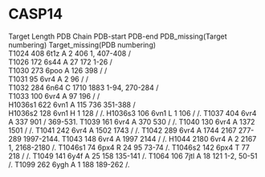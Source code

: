 # CASP14

Target  Length	PDB	  Chain	PDB-start	PDB-end	PDB_missing(Target numbering)	Target_missing(PDB numbering)  
T1024              408	    6t1z	  A	    2	        406	        1, 407-408	                  /  
T1026	  172	    6s44	  A	    27	      172	        1-26	                        /  
T1030	  273	    6poo	  A	    126	      398	        /	                            /  
T1031	  95	    6vr4	  A	    2	        96	        /	                            /  
T1032	  284	    6n64	  C	    1710	    1883	      1-94, 270-284	                /  
T1033	  100	    6vr4	  A	    97	      196	        /	                            /  
H1036s1	622	    6vn1	  A	    115	      736	        351-388	                      /  
H1036s2	128	    6vn1	  H	    1	        128         /                             /. 
H1036s3	106	    6vn1	  L	    1	        106	        /	                            /. 
T1037	  404	    6vr4	  A	    337	      901	        /	                            369-531. 
T1039	  161	    6vr4	  A	    370	      530	        /	                            /. 
T1040	  130	    6vr4	  A	    1372	    1501	      /	                            /. 
T1041	  242	    6vr4	  A	    1502	    1743	      /	                            /. 
T1042	  289	    6vr4	  A	    1744	    2167	      277-289	                      1997-2144. 
T1043	  148	    6vr4	  A	    1997	    2144	      /	                            /. 
H1044	  2180	  6vr4	  A	    2 	      2167	      1, 2168-2180	                /. 
T1046s1	74	    6px4	  R	    24	      95	        73-74	                        /. 
T1046s2	142	    6px4	  T	    77	      218	        /	                            /. 
T1049	  141	    6y4f	  A	    25	      158	        135-141	                      /. 
T1064	  106	    7jtl	  A	    18	      121	        1-2, 50-51	                  /. 
T1099	  262	    6ygh	  A	    1	        188	        189-262	                      /. 
